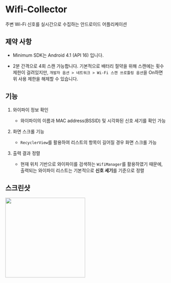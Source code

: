 # Wifi-Collector

주변 Wi-Fi 신호를 실시간으로 수집하는 안드로이드 어플리케이션

## 제약 사항

- Minimum SDK는 Android 4.1 (API 16) 입니다.

- 2분 간격으로 4회 스캔 가능합니다. 기본적으로 배터리 절약을 위해 스캔에는 횟수 제한이 걸려있지만, `개발자 옵션 > 네트워크 > Wi-Fi 스캔 쓰로틀링 옵션`을 On하면 위 사용 제한을 해제할 수 있습니다.

## 기능

1. 와이파이 정보 확인

   - 와이파이의 이름과 MAC address(BSSID) 및 시각화된 신호 세기를 확인 가능

2. 화면 스크롤 기능

   - `RecyclerView`를 활용하여 리스트의 항목이 길어질 경우 화면 스크롤 가능

3. 출력 결과 정렬
   - 현재 위치 기반으로 와이파이를 검색하는 `WifiManager`를 활용하였기 때문에, 출력되는 와이파이 리스트는 기본적으로 **신호 세기**를 기준으로 정렬

## 스크린샷

<div>
<img width="250" src="https://user-images.githubusercontent.com/46990061/94396208-6a026580-019c-11eb-84a5-cc750199b113.jpg">
</div>
